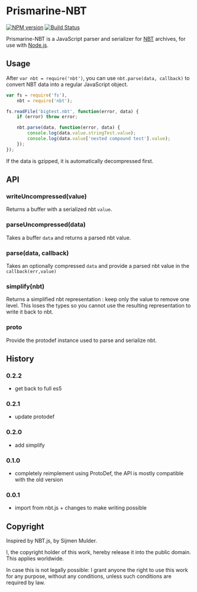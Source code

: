 # Prismarine-NBT
[![NPM version](https://img.shields.io/npm/v/prismarine-nbt.svg)](http://npmjs.com/package/prismarine-nbt)
[![Build Status](https://img.shields.io/circleci/project/PrismarineJS/prismarine-nbt/master.svg)](https://circleci.com/gh/PrismarineJS/prismarine-nbt)

Prismarine-NBT is a JavaScript parser and serializer for [NBT](http://wiki.vg/NBT) archives, for use with [Node.js](http://nodejs.org/).


## Usage

After `var nbt = require('nbt')`, you can use `nbt.parse(data, callback)` to convert NBT data into a regular JavaScript object.
```js
var fs = require('fs'),
    nbt = require('nbt');

fs.readFile('bigtest.nbt', function(error, data) {
    if (error) throw error;

    nbt.parse(data, function(error, data) {
        console.log(data.value.stringTest.value);
        console.log(data.value['nested compound test'].value);
    });
});
```

If the data is gzipped, it is automatically decompressed first.

## API

### writeUncompressed(value)

Returns a buffer with a serialized nbt `value`.

### parseUncompressed(data)

Takes a buffer `data` and returns a parsed nbt value.

### parse(data, callback)

Takes an optionally compressed `data` and provide a parsed nbt value in the `callback(err,value)`

### simplify(nbt)

Returns a simplified nbt representation : keep only the value to remove one level.
This loses the types so you cannot use the resulting representation to write it back to nbt.

### proto

Provide the protodef instance used to parse and serialize nbt.

## History

### 0.2.2

* get back to full es5

### 0.2.1

* update protodef

### 0.2.0

* add simplify

### 0.1.0

* completely reimplement using ProtoDef, the API is mostly compatible with the old version

### 0.0.1

* import from nbt.js + changes to make writing possible

## Copyright

Inspired by NBT.js, by Sijmen Mulder.

I, the copyright holder of this work, hereby release it into the public domain. This applies worldwide.

In case this is not legally possible: I grant anyone the right to use this work for any purpose, without any conditions, unless such conditions are required by law.